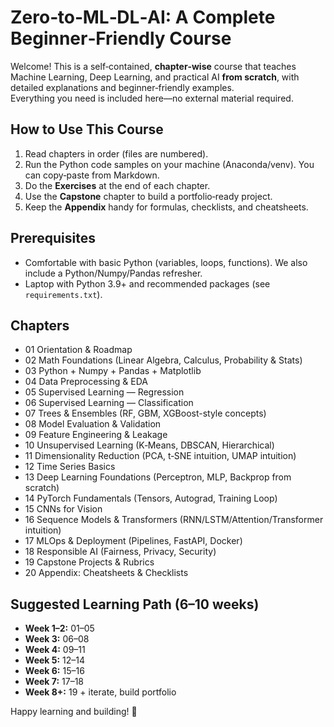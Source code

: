 # Zero‑to‑ML‑DL‑AI: A Complete Beginner‑Friendly Course

Welcome! This is a self‑contained, **chapter‑wise** course that teaches Machine Learning, Deep Learning, and practical AI **from scratch**, with detailed explanations and beginner‑friendly examples.  
Everything you need is included here—no external material required.

## How to Use This Course
1. Read chapters in order (files are numbered).
2. Run the Python code samples on your machine (Anaconda/venv). You can copy‑paste from Markdown.
3. Do the **Exercises** at the end of each chapter.
4. Use the **Capstone** chapter to build a portfolio‑ready project.
5. Keep the **Appendix** handy for formulas, checklists, and cheatsheets.

## Prerequisites
- Comfortable with basic Python (variables, loops, functions). We also include a Python/Numpy/Pandas refresher.
- Laptop with Python 3.9+ and recommended packages (see `requirements.txt`).

## Chapters
- 01 Orientation & Roadmap
- 02 Math Foundations (Linear Algebra, Calculus, Probability & Stats)
- 03 Python + Numpy + Pandas + Matplotlib
- 04 Data Preprocessing & EDA
- 05 Supervised Learning — Regression
- 06 Supervised Learning — Classification
- 07 Trees & Ensembles (RF, GBM, XGBoost-style concepts)
- 08 Model Evaluation & Validation
- 09 Feature Engineering & Leakage
- 10 Unsupervised Learning (K‑Means, DBSCAN, Hierarchical)
- 11 Dimensionality Reduction (PCA, t‑SNE intuition, UMAP intuition)
- 12 Time Series Basics
- 13 Deep Learning Foundations (Perceptron, MLP, Backprop from scratch)
- 14 PyTorch Fundamentals (Tensors, Autograd, Training Loop)
- 15 CNNs for Vision
- 16 Sequence Models & Transformers (RNN/LSTM/Attention/Transformer intuition)
- 17 MLOps & Deployment (Pipelines, FastAPI, Docker)
- 18 Responsible AI (Fairness, Privacy, Security)
- 19 Capstone Projects & Rubrics
- 20 Appendix: Cheatsheets & Checklists

## Suggested Learning Path (6–10 weeks)
- **Week 1–2:** 01–05
- **Week 3:** 06–08
- **Week 4:** 09–11
- **Week 5:** 12–14
- **Week 6:** 15–16
- **Week 7:** 17–18
- **Week 8+:** 19 + iterate, build portfolio

Happy learning and building! 🚀
